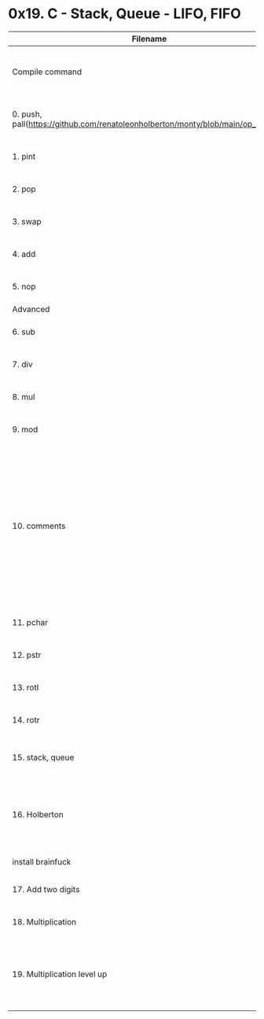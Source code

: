 # 0x19. C - Stack, Queue - LIFO, FIFO

| Filename |  Description  |
|----------|:-------------:|
| Compile command | gcc -Wall -Werror -Wextra -pedantic *.c -o monty |
| 0. push, pall(https://github.com/renatoleonholberton/monty/blob/main/op_funcs.c) |  Implement the push and pall opcodes. |
| 1. pint |  Implement the pint opcode.  |
| 2. pop | Implement the pop opcode. |
| 3. swap | Implement the swap opcode. |
| 4. add | Implement the add opcode. |
| 5. nop | Implement the nop opcode. |
| Advanced |                         |
| 6. sub | Implement the sub opcode. |
| 7. div | Implement the div opcode. |
| 8. mul | Implement the mul opcode. |
| 9. mod | Implement the mod opcode. |
| 10. comments | Every good language comes with the capability of commenting. When the first non-space character of a line is #, treat this line as a comment (dont do anything). |
| 11. pchar | Implement the pchar opcode. |
| 12. pstr | Implement the pstr opcode. |
| 13. rotl | Implement the rotl opcode. |
| 14. rotr | Implement the rotr opcode. |
| 15. stack, queue | Implement the stack and queue opcode. |
| 16. Holberton | Write a Brainfuck script that prints Holberton, followed by a new line.. |
| install brainfuck | sudo apt-get install bf |
| 17. Add two digits | Add two digits given by the user. |
| 18. Multiplication | Multiply two digits given by the user. |
| 19. Multiplication level up | Multiply two digits given by the user. and print the result, followed by a new line. |
